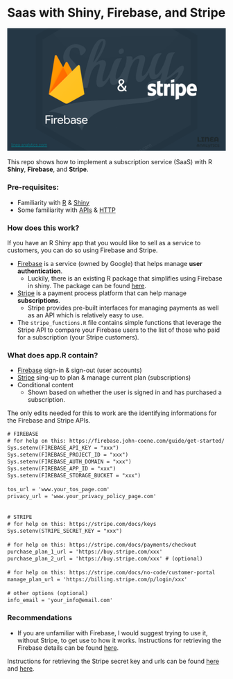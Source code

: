 # Saas with Shiny, Firebase, and Stripe
 
![thumbnail](./img/thumbnail.png)

This repo shows how to implement a subscription service (SaaS) with R **Shiny**, **Firebase**, and **Stripe**.

### Pre-requisites:
- Familiarity with [R](https://www.r-project.org/) & [Shiny](https://shiny.posit.co/)
- Some familiarity with [APIs](https://www.w3schools.com/js/js_api_intro.asp) & [HTTP](https://www.w3schools.com/whatis/whatis_http.asp)

### How does this work?
If you have an R Shiny app that you would like to sell as a service to customers, you can do so using Firebase and Stripe.
- [Firebase](https://firebase.google.com/) is a service (owned by Google) that helps manage **user authentication**.
    - Luckily, there is an existing R package that simplifies using Firebase in shiny. The package can be found [here](https://firebase.john-coene.com/).
- [Stripe](https://stripe.com/gb) is a payment process platform that can help manage **subscriptions**.
    - Stripe provides pre-built interfaces for managing payments as well as an API which is relatively easy to use.
- The `stripe_functions.R` file contains simple functions that leverage the Stripe API to compare your Firebase users to the list of those who paid for a subscription (your Stripe customers).


### What does app.R contain?
- [Firebase](https://firebase.google.com/) sign-in & sign-out (user accounts)
- [Stripe](https://stripe.com/gb) sing-up to plan & manage current plan (subscriptions)
- Conditional content 
    - Shown based on whether the user is signed in and has purchased a subscription.

The only edits needed for this to work are the identifying informations for the Firebase and Stripe APIs.

```
# FIREBASE
# for help on this: https://firebase.john-coene.com/guide/get-started/
Sys.setenv(FIREBASE_API_KEY = "xxx")
Sys.setenv(FIREBASE_PROJECT_ID = "xxx")
Sys.setenv(FIREBASE_AUTH_DOMAIN = "xxx")
Sys.setenv(FIREBASE_APP_ID = "xxx")
Sys.setenv(FIREBASE_STORAGE_BUCKET = "xxx")

tos_url = 'www.your_tos_page.com'
privacy_url = 'www.your_privacy_policy_page.com' 


# STRIPE
# for help on this: https://stripe.com/docs/keys
Sys.setenv(STRIPE_SECRET_KEY = "xxx")

# for help on this: https://stripe.com/docs/payments/checkout
purchase_plan_1_url = 'https://buy.stripe.com/xxx'
purchase_plan_2_url = 'https://buy.stripe.com/xxx' # (optional)

# for help on this: https://stripe.com/docs/no-code/customer-portal
manage_plan_url = 'https://billing.stripe.com/p/login/xxx'

# other options (optional)
info_email = 'your_info@email.com'

```
### Recommendations
- If you are unfamiliar with Firebase, I would suggest trying to use it, without Stripe, to get use to how it works. Instructions for retrieving the Firebase details can be found [here](https://firebase.john-coene.com/guide/get-started/).

Instructions for retrieving the Stripe secret key and urls can be found [here](https://stripe.com/docs/keys) and [here](https://stripe.com/docs/payments/checkout).